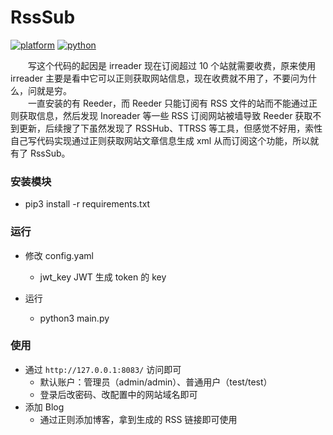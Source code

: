 # RssSub

[![platform](https://img.shields.io/static/v1?label=platform&message=macOS%20|%20Linux&color=172b43)](https://github.com/reber0/Rpscan/tree/master)
[![python](https://img.shields.io/static/v1?label=python&message=3.9&color=346fb0)](https://www.python.org/)

&emsp;&emsp;写这个代码的起因是 irreader 现在订阅超过 10 个站就需要收费，原来使用 irreader 主要是看中它可以正则获取网站信息，现在收费就不用了，不要问为什么，问就是穷。  
&emsp;&emsp;一直安装的有 Reeder，而 Reeder 只能订阅有 RSS 文件的站而不能通过正则获取信息，然后发现 Inoreader 等一些 RSS 订阅网站被墙导致 Reeder 获取不到更新，后续搜了下虽然发现了 RSSHub、TTRSS 等工具，但感觉不好用，索性自己写代码实现通过正则获取网站文章信息生成 xml 从而订阅这个功能，所以就有了 RssSub。

### 安装模块
* pip3 install -r requirements.txt

### 运行
* 修改 config.yaml
    * jwt_key  JWT 生成 token 的 key

* 运行
    * python3 main.py

### 使用
* 通过 `http://127.0.0.1:8083/` 访问即可
    * 默认账户：管理员（admin/admin）、普通用户（test/test）
    * 登录后改密码、改配置中的网站域名即可
* 添加 Blog
    * 通过正则添加博客，拿到生成的 RSS 链接即可使用
